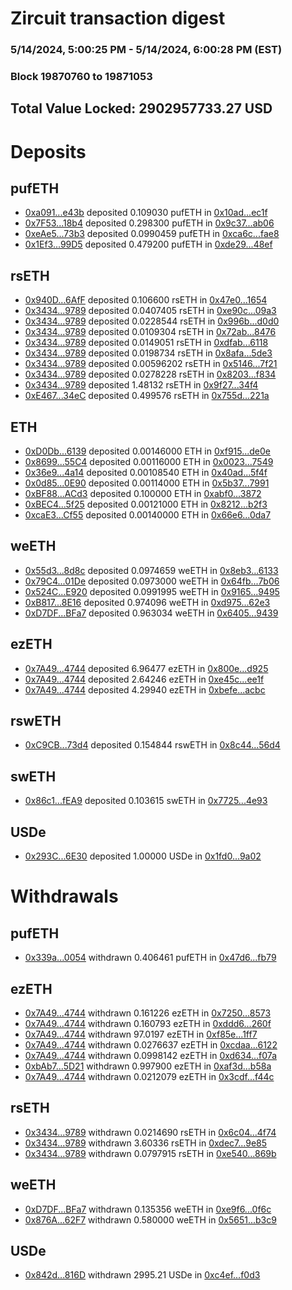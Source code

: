# Zircuit transaction digest
### 5/14/2024, 5:00:25 PM - 5/14/2024, 6:00:28 PM (EST)
### Block 19870760 to 19871053

## Total Value Locked: 2902957733.27 USD

# Deposits
## pufETH
- [0xa091...e43b](https://etherscan.io/address/0xa0910D197f891541732c71D9fBcf9EE2477Fe43b) deposited 0.109030 pufETH in [0x10ad...ec1f](https://etherscan.io/tx/0xa0910D197f891541732c71D9fBcf9EE2477Fe43b)
- [0x7F53...18b4](https://etherscan.io/address/0x7F53E2a39793EB303EBE1092120DbC74b93918b4) deposited 0.298300 pufETH in [0x9c37...ab06](https://etherscan.io/tx/0x7F53E2a39793EB303EBE1092120DbC74b93918b4)
- [0xeAe5...73b3](https://etherscan.io/address/0xeAe5A1314509d4e1Fb0066e7b87dF8092fE073b3) deposited 0.0990459 pufETH in [0xca6c...fae8](https://etherscan.io/tx/0xeAe5A1314509d4e1Fb0066e7b87dF8092fE073b3)
- [0x1Ef3...99D5](https://etherscan.io/address/0x1Ef31AdFC3FE7E1cE9641A92992E7395EFBf99D5) deposited 0.479200 pufETH in [0xde29...48ef](https://etherscan.io/tx/0x1Ef31AdFC3FE7E1cE9641A92992E7395EFBf99D5)
## rsETH
- [0x940D...6AfF](https://etherscan.io/address/0x940D1228a002AE624ccB04363D8A428A12b26AfF) deposited 0.106600 rsETH in [0x47e0...1654](https://etherscan.io/tx/0x940D1228a002AE624ccB04363D8A428A12b26AfF)
- [0x3434...9789](https://etherscan.io/address/0x34349c5569e7B846c3558961552D2202760A9789) deposited 0.0407405 rsETH in [0xe90c...09a3](https://etherscan.io/tx/0x34349c5569e7B846c3558961552D2202760A9789)
- [0x3434...9789](https://etherscan.io/address/0x34349c5569e7B846c3558961552D2202760A9789) deposited 0.0228544 rsETH in [0x996b...d0d0](https://etherscan.io/tx/0x34349c5569e7B846c3558961552D2202760A9789)
- [0x3434...9789](https://etherscan.io/address/0x34349c5569e7B846c3558961552D2202760A9789) deposited 0.0109304 rsETH in [0x72ab...8476](https://etherscan.io/tx/0x34349c5569e7B846c3558961552D2202760A9789)
- [0x3434...9789](https://etherscan.io/address/0x34349c5569e7B846c3558961552D2202760A9789) deposited 0.0149051 rsETH in [0xdfab...6118](https://etherscan.io/tx/0x34349c5569e7B846c3558961552D2202760A9789)
- [0x3434...9789](https://etherscan.io/address/0x34349c5569e7B846c3558961552D2202760A9789) deposited 0.0198734 rsETH in [0x8afa...5de3](https://etherscan.io/tx/0x34349c5569e7B846c3558961552D2202760A9789)
- [0x3434...9789](https://etherscan.io/address/0x34349c5569e7B846c3558961552D2202760A9789) deposited 0.00596202 rsETH in [0x5146...7f21](https://etherscan.io/tx/0x34349c5569e7B846c3558961552D2202760A9789)
- [0x3434...9789](https://etherscan.io/address/0x34349c5569e7B846c3558961552D2202760A9789) deposited 0.0278228 rsETH in [0x8203...f834](https://etherscan.io/tx/0x34349c5569e7B846c3558961552D2202760A9789)
- [0x3434...9789](https://etherscan.io/address/0x34349c5569e7B846c3558961552D2202760A9789) deposited 1.48132 rsETH in [0x9f27...34f4](https://etherscan.io/tx/0x34349c5569e7B846c3558961552D2202760A9789)
- [0xE467...34eC](https://etherscan.io/address/0xE4675Ce5Dff95247cC050c4A805fc53C7c3f34eC) deposited 0.499576 rsETH in [0x755d...221a](https://etherscan.io/tx/0xE4675Ce5Dff95247cC050c4A805fc53C7c3f34eC)
## ETH
- [0xD0Db...6139](https://etherscan.io/address/0xD0Dba0c1973bF2D9CE661Ff832247b8E2e626139) deposited 0.00146000 ETH in [0xf915...de0e](https://etherscan.io/tx/0xD0Dba0c1973bF2D9CE661Ff832247b8E2e626139)
- [0x8699...55C4](https://etherscan.io/address/0x86996668995736D5b32b0CEDb25F96F9456155C4) deposited 0.00116000 ETH in [0x0023...7549](https://etherscan.io/tx/0x86996668995736D5b32b0CEDb25F96F9456155C4)
- [0x36e9...4a14](https://etherscan.io/address/0x36e99e8E3CF4b7Eee3367d8B864383b949d94a14) deposited 0.00108540 ETH in [0x40ad...5f4f](https://etherscan.io/tx/0x36e99e8E3CF4b7Eee3367d8B864383b949d94a14)
- [0x0d85...0E90](https://etherscan.io/address/0x0d85CE18e7f8b3A4009F8617cA5D845E8Cf00E90) deposited 0.00114000 ETH in [0x5b37...7991](https://etherscan.io/tx/0x0d85CE18e7f8b3A4009F8617cA5D845E8Cf00E90)
- [0xBF88...ACd3](https://etherscan.io/address/0xBF88E524f2Ed9D46780608c658F7107bB067ACd3) deposited 0.100000 ETH in [0xabf0...3872](https://etherscan.io/tx/0xBF88E524f2Ed9D46780608c658F7107bB067ACd3)
- [0xBEC4...5f25](https://etherscan.io/address/0xBEC427a10c1a07c633781dAF9c5E287Fb8b55f25) deposited 0.00121000 ETH in [0x8212...b2f3](https://etherscan.io/tx/0xBEC427a10c1a07c633781dAF9c5E287Fb8b55f25)
- [0xcaE3...Cf55](https://etherscan.io/address/0xcaE3FeB851D2d8aF102748c7fa99DA7a3239Cf55) deposited 0.00140000 ETH in [0x66e6...0da7](https://etherscan.io/tx/0xcaE3FeB851D2d8aF102748c7fa99DA7a3239Cf55)
## weETH
- [0x55d3...8d8c](https://etherscan.io/address/0x55d332a1A59eFE29559e50C04e629FA54D948d8c) deposited 0.0974659 weETH in [0x8eb3...6133](https://etherscan.io/tx/0x55d332a1A59eFE29559e50C04e629FA54D948d8c)
- [0x79C4...01De](https://etherscan.io/address/0x79C4f81E8Ad0636d19C84d277BEAD0E358a101De) deposited 0.0973000 weETH in [0x64fb...7b06](https://etherscan.io/tx/0x79C4f81E8Ad0636d19C84d277BEAD0E358a101De)
- [0x524C...E920](https://etherscan.io/address/0x524C6702bCDf70659000f0FE58b93fdf209aE920) deposited 0.0991995 weETH in [0x9165...9495](https://etherscan.io/tx/0x524C6702bCDf70659000f0FE58b93fdf209aE920)
- [0xB817...8E16](https://etherscan.io/address/0xB817F347Cc5dC77DabEb45Dc071Dc4cA80b28E16) deposited 0.974096 weETH in [0xd975...62e3](https://etherscan.io/tx/0xB817F347Cc5dC77DabEb45Dc071Dc4cA80b28E16)
- [0xD7DF...BFa7](https://etherscan.io/address/0xD7DF7E085214743530afF339aFC420c7c720BFa7) deposited 0.963034 weETH in [0x6405...9439](https://etherscan.io/tx/0xD7DF7E085214743530afF339aFC420c7c720BFa7)
## ezETH
- [0x7A49...4744](https://etherscan.io/address/0x7A493Be5c2ce014cD049Bf178a1ac0Db1B434744) deposited 6.96477 ezETH in [0x800e...d925](https://etherscan.io/tx/0x7A493Be5c2ce014cD049Bf178a1ac0Db1B434744)
- [0x7A49...4744](https://etherscan.io/address/0x7A493Be5c2ce014cD049Bf178a1ac0Db1B434744) deposited 2.64246 ezETH in [0xe45c...ee1f](https://etherscan.io/tx/0x7A493Be5c2ce014cD049Bf178a1ac0Db1B434744)
- [0x7A49...4744](https://etherscan.io/address/0x7A493Be5c2ce014cD049Bf178a1ac0Db1B434744) deposited 4.29940 ezETH in [0xbefe...acbc](https://etherscan.io/tx/0x7A493Be5c2ce014cD049Bf178a1ac0Db1B434744)
## rswETH
- [0xC9CB...73d4](https://etherscan.io/address/0xC9CB7ED3C0C94bd686e5EDA9276BaF25d97e73d4) deposited 0.154844 rswETH in [0x8c44...56d4](https://etherscan.io/tx/0xC9CB7ED3C0C94bd686e5EDA9276BaF25d97e73d4)
## swETH
- [0x86c1...fEA9](https://etherscan.io/address/0x86c16F44BC75851a9E2E16e28366aDD78169fEA9) deposited 0.103615 swETH in [0x7725...4e93](https://etherscan.io/tx/0x86c16F44BC75851a9E2E16e28366aDD78169fEA9)
## USDe
- [0x293C...6E30](https://etherscan.io/address/0x293C6937D8D82e05B01335F7B33FBA0c8e256E30) deposited 1.00000 USDe in [0x1fd0...9a02](https://etherscan.io/tx/0x293C6937D8D82e05B01335F7B33FBA0c8e256E30)
# Withdrawals
## pufETH
- [0x339a...0054](https://etherscan.io/address/0x339aA8234b8e766F1377a92b24906e6034AB0054) withdrawn 0.406461 pufETH in [0x47d6...fb79](https://etherscan.io/tx/0x339aA8234b8e766F1377a92b24906e6034AB0054)
## ezETH
- [0x7A49...4744](https://etherscan.io/address/0x7A493Be5c2ce014cD049Bf178a1ac0Db1B434744) withdrawn 0.161226 ezETH in [0x7250...8573](https://etherscan.io/tx/0x7A493Be5c2ce014cD049Bf178a1ac0Db1B434744)
- [0x7A49...4744](https://etherscan.io/address/0x7A493Be5c2ce014cD049Bf178a1ac0Db1B434744) withdrawn 0.160793 ezETH in [0xddd6...260f](https://etherscan.io/tx/0x7A493Be5c2ce014cD049Bf178a1ac0Db1B434744)
- [0x7A49...4744](https://etherscan.io/address/0x7A493Be5c2ce014cD049Bf178a1ac0Db1B434744) withdrawn 97.0197 ezETH in [0xf85e...1ff7](https://etherscan.io/tx/0x7A493Be5c2ce014cD049Bf178a1ac0Db1B434744)
- [0x7A49...4744](https://etherscan.io/address/0x7A493Be5c2ce014cD049Bf178a1ac0Db1B434744) withdrawn 0.0276637 ezETH in [0xcdaa...6122](https://etherscan.io/tx/0x7A493Be5c2ce014cD049Bf178a1ac0Db1B434744)
- [0x7A49...4744](https://etherscan.io/address/0x7A493Be5c2ce014cD049Bf178a1ac0Db1B434744) withdrawn 0.0998142 ezETH in [0xd634...f07a](https://etherscan.io/tx/0x7A493Be5c2ce014cD049Bf178a1ac0Db1B434744)
- [0xbAb7...5D21](https://etherscan.io/address/0xbAb7901210a28EEF316744a713aeD9036e2C5D21) withdrawn 0.997900 ezETH in [0xaf3d...b58a](https://etherscan.io/tx/0xbAb7901210a28EEF316744a713aeD9036e2C5D21)
- [0x7A49...4744](https://etherscan.io/address/0x7A493Be5c2ce014cD049Bf178a1ac0Db1B434744) withdrawn 0.0212079 ezETH in [0x3cdf...f44c](https://etherscan.io/tx/0x7A493Be5c2ce014cD049Bf178a1ac0Db1B434744)
## rsETH
- [0x3434...9789](https://etherscan.io/address/0x34349c5569e7B846c3558961552D2202760A9789) withdrawn 0.0214690 rsETH in [0x6c04...4f74](https://etherscan.io/tx/0x34349c5569e7B846c3558961552D2202760A9789)
- [0x3434...9789](https://etherscan.io/address/0x34349c5569e7B846c3558961552D2202760A9789) withdrawn 3.60336 rsETH in [0xdec7...9e85](https://etherscan.io/tx/0x34349c5569e7B846c3558961552D2202760A9789)
- [0x3434...9789](https://etherscan.io/address/0x34349c5569e7B846c3558961552D2202760A9789) withdrawn 0.0797915 rsETH in [0xe540...869b](https://etherscan.io/tx/0x34349c5569e7B846c3558961552D2202760A9789)
## weETH
- [0xD7DF...BFa7](https://etherscan.io/address/0xD7DF7E085214743530afF339aFC420c7c720BFa7) withdrawn 0.135356 weETH in [0xe9f6...0f6c](https://etherscan.io/tx/0xD7DF7E085214743530afF339aFC420c7c720BFa7)
- [0x876A...62F7](https://etherscan.io/address/0x876AD97e3F83585B02191A0594292283b72762F7) withdrawn 0.580000 weETH in [0x5651...b3c9](https://etherscan.io/tx/0x876AD97e3F83585B02191A0594292283b72762F7)
## USDe
- [0x842d...816D](https://etherscan.io/address/0x842dFC51531e9d25958D687aBF429092c313816D) withdrawn 2995.21 USDe in [0xc4ef...f0d3](https://etherscan.io/tx/0x842dFC51531e9d25958D687aBF429092c313816D)
